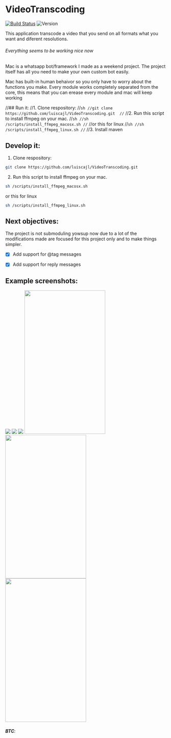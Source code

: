 # VideoTranscoding
[![Build Status](https://travis-ci.org/luiscajl/VideoTranscoding.svg?branch=master)](https://travis-ci.org/luiscajl/VideoTranscoding)
![Version](https://img.shields.io/badge/version-0.1-brightgreen.svg?style=flat)

This application transcode a video that you send on all formats what you want and diferent resolutions.


###### Everything seems to be working nice now
Mac is a whatsapp bot/framework I made as a weekend project. The project itself has all you need to make your own custom bot easily.

Mac has built-in human behaivor so you only have to worry about the functions you make. Every module works completely separated from the core, this means that you can erease every module and mac will keep working

//## Run it:
//1. Clone respository:
//```sh
//git clone https://github.com/luiscajl/VideoTranscoding.git 
//```
//2. Run this script to install ffmpeg on your mac.
//```sh
//sh /scripts/install_ffmpeg_macosx.sh
//```
//or this for linux
//```sh
//sh /scripts/install_ffmpeg_linux.sh
//```
//3. Install maven

## Develop it:
1. Clone respository:
```sh
git clone https://github.com/luiscajl/VideoTranscoding.git 
```
2. Run this script to install ffmpeg on your mac.
```sh
sh /scripts/install_ffmpeg_macosx.sh
```
or this for linux
```sh
sh /scripts/install_ffmpeg_linux.sh
```



## Next objectives:
The project is not submoduling yowsup now due to a lot of the modifications made are focused for this project only and to make things simpler.
- [x] Add support for @tag messages
- [x] Add support for reply messages


## Example screenshots:
![](https://xxxxxxxxxxxxxxxx.png)
![](https://xxxxxxxxxxxxxxxx.png)
![](https://xxxxxxxxxxxxxxxx.png)
<img src="https://xxxxxxxxxxxxxxxx.png" width="253px" height="450px">
<img src="https://xxxxxxxxxxxxxxxx.png" width="253px" height="450px">
<img src="https://xxxxxxxxxxxxxxxx.png" width="253px" height="450px">

###### **BTC**: 
